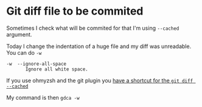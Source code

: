 # Git diff file to be commited

Sometimes I check what will be commited for that I'm using `--cached` argument.

Today I change the indentation of a huge file and my diff was unreadable. You can do `-w`

```
-w  --ignore-all-space
       Ignore all white space.
```

If you use ohmyzsh and the git plugin you [have a shortcut for the `git diff --cached`](https://github.com/robbyrussell/oh-my-zsh/blob/master/plugins/git/git.plugin.zsh#L80-L81)

My command is then `gdca -w`

